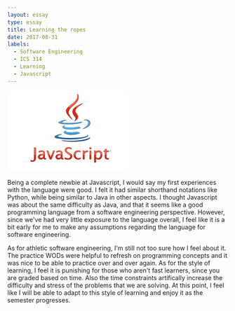 ```yaml
---
layout: essay
type: essay
title: Learning the ropes
date: 2017-08-31
labels:
  - Software Engineering
  - ICS 314
  - Learning
  - Javascript 
---
```


<img class="ui medium right floated image" src="../images/javascript.jpg">

Being a complete newbie at Javascript, I would say my first experiences with the language were good. I felt it had similar shorthand notations like Python, while being similar to Java in other aspects. I thought Javascript was about the same difficulty as Java, and that it seems like a good programming language from a software engineering perspective. However, since we've had very little exposure to the language overall, I feel like it is a bit early for me to make any assumptions regarding the language for software engineering.

As for athletic software engineering, I'm still not too sure how I feel about it. The practice WODs were helpful to refresh on programming concepts and it was nice to be able to practice over and over again. As for the style of learning, I feel it is punishing for those who aren't fast learners, since you are graded based on time. Also the time constraints artifically increase the difficulty and stress of the problems that we are solving. At this point, I feel like I will be able to adapt to this style of learning and enjoy it as the semester progresses.

